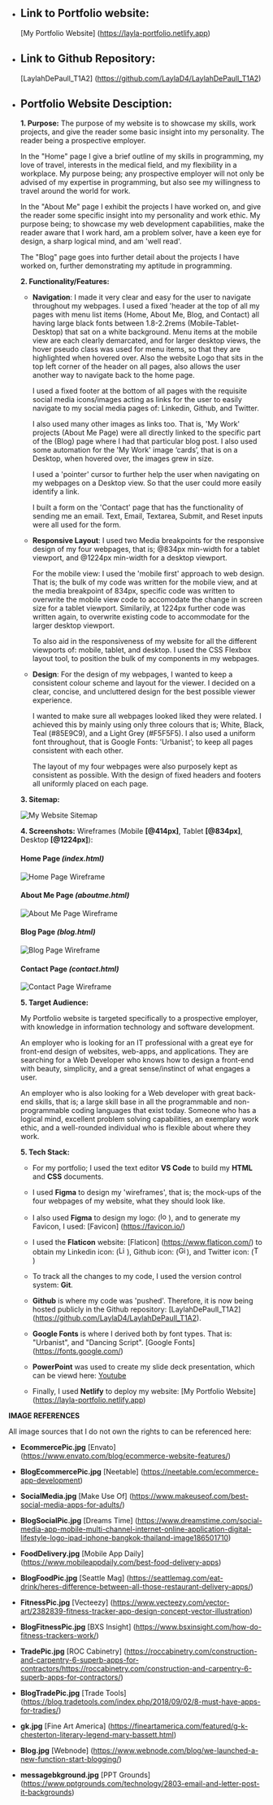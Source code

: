 -  ## Link to Portfolio website:

    [My Portfolio Website] (https://layla-portfolio.netlify.app)

- ## Link to Github Repository:

    [LaylahDePaull_T1A2] (https://github.com/LaylaD4/LaylahDePaull_T1A2)

- ## Portfolio Website Desciption:
    
    **1. Purpose:** The purpose of my website is to showcase my skills, work projects, and give the reader some basic insight into my personality. The reader being a prospective employer.
    

    In the "Home" page I give a brief outline of my skills in programming, my love of travel, interests in the medical field, and my flexibility in a workplace. My purpose being; any prospective employer will not only be advised of my expertise in programming, but also see my willingness to travel around the world for work.
    
    In the "About Me" page I exhibit the projects I have worked on, and give the reader some specific insight into my personality and work ethic. My purpose being; to showcase my web development capabilities, make the reader aware that I work hard, am a problem solver, have a keen eye for design, a sharp logical mind, and am 'well read'. 

    The "Blog" page goes into further detail about the projects I have worked on, further demonstrating my aptitude in programming.

    **2. Functionality/Features:** 

    - **Navigation**: I made it very clear and easy for the user to navigate throughout my webpages. I used a fixed 'header at the top of all my pages with menu list items (Home, About Me, Blog, and Contact) all having large black fonts between 1.8-2.2rems (Mobile-Tablet-Desktop) that sat on a white background. Menu items at the mobile view are each clearly demarcated, and for larger desktop views, the hover pseudo class was used for menu items, so that they are highlighted when hovered over. Also the website Logo that sits in the top left corner of the header on all pages, also allows the user another way to navigate back to the home page.

        I used a fixed footer at the bottom of all pages with the requisite social media icons/images acting as links for the user to easily navigate to my social media pages of: Linkedin, Github, and Twitter.

        I also used many other images as links too. That is, 'My Work' projects (About Me Page) were all directly linked to the specific part of the (Blog) page where I had that particular blog post. I also used some automation for the 'My Work' image ‘cards’, that is on a Desktop, when hovered over, the images grew in size.
        
        I used a 'pointer' cursor to further help the user when navigating on my webpages on a Desktop view. So that the user could more easily identify a link.

        I built a form on the 'Contact' page that has the functionality of sending me an email. Text, Email, Textarea, Submit, and Reset inputs were all used for the form.


    - **Responsive Layout**: I used two Media breakpoints for the responsive design of my four webpages, that is; @834px min-width for a tablet viewport, and @1224px min-width for a desktop viewport. 
    
        For the mobile view: I used the 'mobile first' approach to web design. That is; the bulk of my code was written for the mobile view, and at the media breakpoint of 834px, specific code was written to overwrite the mobile view code to accomodate the change in screen size for a tablet viewport. Similarily, at 1224px further code was written again, to overwrite existing code to accommodate for the larger desktop viewport.

        To also aid in the responsiveness of my website for all the different viewports of: mobile, tablet, and desktop. I used the CSS Flexbox layout tool, to position the bulk of my components in my webpages.

    - **Design**: For the design of my webpages, I wanted to keep a consistent colour scheme and layout for the viewer. I decided on a clear, concise, and uncluttered design for the best possible viewer experience.
    
        I wanted to make sure all webpages looked liked they were related. I achieved this by mainly using only three colours that is; White, Black, Teal (#85E9C9), and a Light Grey (#F5F5F5). I also used a uniform font throughout, that is Google Fonts: 'Urbanist’; to keep all pages consistent with each other.

        The layout of my four webpages were also purposely kept as consistent as possible. With the design of fixed headers and footers all uniformly placed on each page.

    **3. Sitemap:** 

    <img src="docs/Sitemap.png" alt="My Website Sitemap">
    
    
    **4. Screenshots:** Wireframes (Mobile **[@414px]**, Tablet **[@834px]**, Desktop **[@1224px]**):
        
        
    #### Home Page *(index.html)*
    
    
    <img src="docs/HomePageWireframes.png" alt="Home Page Wireframe">


    #### About Me Page *(aboutme.html)*


    <img src="docs/AboutMePageWireframes.png" alt="About Me Page Wireframe">


    #### Blog Page *(blog.html)* 

    <img src="docs/BlogPageWireframes.png" alt="Blog Page Wireframe">

    #### Contact Page *(contact.html)*

    <img src="docs/ContactPageWireframes.png" alt="Contact Page Wireframe">

    **5. Target Audience:**

    My Portfolio website is targeted specifically to a prospective employer, with knowledge in information technology and software development.

    An employer who is looking for an IT professional with a great eye for front-end design of websites, web-apps, and applications. They are searching for a Web Developer who knows how to design a front-end with beauty, simplicity, and a great sense/instinct of what engages a user.

    An employer who is also looking for a Web developer with great back-end skills, that is; a large skill base in all the programmable and non-programmable coding languages that exist today. Someone who has a logical mind, excellent problem solving capabilities, an exemplary work ethic, and a well-rounded individual who is flexible about where they work.

    **5. Tech Stack:**

    - For my portfolio; I used the text editor **VS Code** to build my **HTML** and **CSS** documents.

    - I used **Figma** to design my 'wireframes', that is; the mock-ups of the four webpages of my website, what they should look like. 
    
    - I also used **Figma** to design my logo: (<img src="src/images/logo.jpg" width="16" alt="logo">), and to generate my Favicon, I used: [Favicon] (https://favicon.io/)

    - I used the **Flaticon** website: [Flaticon] (https://www.flaticon.com/) to obtain my Linkedin icon: (<img src="src/images/linkedin.png" width="16" alt="Linkedin Icon">), Github icon: (<img src="src/images/github.png" width="16" alt="Github Icon">), and Twitter icon: (<img src="src/images/twitter.png" width="16" alt="Twitter Icon">)
 
    - To track all the changes to my code, I used the version control system: **Git**.

    - **Github** is where my code was 'pushed'. Therefore, it is now being hosted publicly in the Github repository: [LaylahDePaull_T1A2] (https://github.com/LaylaD4/LaylahDePaull_T1A2).

    - **Google Fonts** is where I derived both by font types. That is: "Urbanist", and "Dancing Script". [Google Fonts] (https://fonts.google.com/)

    - **PowerPoint** was used to create my slide deck presentation, which can be viewd here: [Youtube](https://www.youtube.com/watch?v=Os4NuAUpjHk)

    - Finally, I used **Netlify** to deploy my website: [My Portfolio Website] (https://layla-portfolio.netlify.app)

**IMAGE REFERENCES**

All image sources that I do not own the rights to can be referenced here:

- **EcommercePic.jpg**
[Envato] (https://www.envato.com/blog/ecommerce-website-features/)

- **BlogEcommercePic.jpg**
[Neetable] (https://neetable.com/ecommerce-app-development)

- **SocialMedia.jpg**
[Make Use Of] (https://www.makeuseof.com/best-social-media-apps-for-adults/)

- **BlogSocialPic.jpg**
[Dreams Time] (https://www.dreamstime.com/social-media-app-mobile-multi-channel-internet-online-application-digital-lifestyle-logo-ipad-iphone-bangkok-thailand-image186501710)

- **FoodDelivery.jpg**
[Mobile App Daily] (https://www.mobileappdaily.com/best-food-delivery-apps)

- **BlogFoodPic.jpg**
[Seattle Mag] (https://seattlemag.com/eat-drink/heres-difference-between-all-those-restaurant-delivery-apps/)

- **FitnessPic.jpg**
[Vecteezy] (https://www.vecteezy.com/vector-art/2382839-fitness-tracker-app-design-concept-vector-illustration)

- **BlogFitnessPic.jpg**
[BXS Insight] (https://www.bsxinsight.com/how-do-fitness-trackers-work/)

- **TradePic.jpg**
[ROC Cabinetry] (https://roccabinetry.com/construction-and-carpentry-6-superb-apps-for-contractors/https://roccabinetry.com/construction-and-carpentry-6-superb-apps-for-contractors/)

- **BlogTradePic.jpg**
[Trade Tools] (https://blog.tradetools.com/index.php/2018/09/02/8-must-have-apps-for-tradies/)

- **gk.jpg**
[Fine Art America] (https://fineartamerica.com/featured/g-k-chesterton-literary-legend-mary-bassett.html)

- **Blog.jpg**
[Webnode] (https://www.webnode.com/blog/we-launched-a-new-function-start-blogging/)

- **messagebkground.jpg**
[PPT Grounds] (https://www.pptgrounds.com/technology/2803-email-and-letter-post-it-backgrounds)

 



